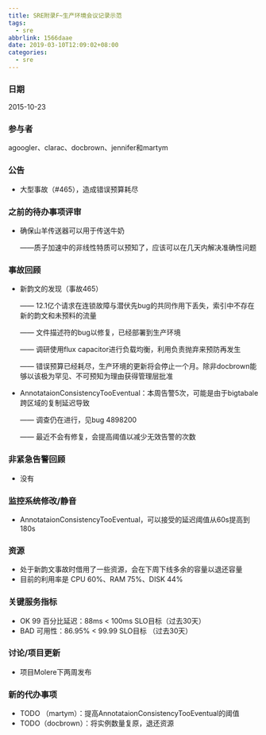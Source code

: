 ```yaml
---
title: SRE附录F~生产环境会议记录示范
tags:
  - sre
abbrlink: 1566daae
date: 2019-03-10T12:09:02+08:00
categories:
  - sre
---
```

### 日期
2015-10-23

### 参与者
agoogler、clarac、docbrown、jennifer和martym

### 公告
+ 大型事故（#465），造成错误预算耗尽

### 之前的待办事项评审
+ 确保山羊传送器可以用于传送牛奶

  ——质子加速中的非线性特质可以预知了，应该可以在几天内解决准确性问题

### 事故回顾
+ 新韵文的发现（事故465）

  —— 12.1亿个请求在连锁故障与潜伏先bug的共同作用下丢失，索引中不存在新的韵文和未预料的流量

  —— 文件描述符的bug以修复，已经部署到生产环境

  —— 调研使用flux
capacitor进行负载均衡，利用负责抛弃来预防再发生

  —— 错误预算已经耗尽，生产环境的更新将会停止一个月。除非docbrown能够以该极为罕见、不可预知为理由获得管理层批准

+ AnnotataionConsistencyTooEventual：本周告警5次，可能是由于bigtabale跨区域的复制延迟导致

  —— 调查仍在进行，见bug 4898200

  —— 最近不会有修复，会提高阈值以减少无效告警的次数

### 非紧急告警回顾
+ 没有

### 监控系统修改/静音
+ AnnotataionConsistencyTooEventual，可以接受的延迟阈值从60s提高到180s

### 资源
+ 处于新韵文事故时借用了一些资源，会在下周下线多余的容量以退还容量
+ 目前的利用率是 CPU 60%、RAM 75%、DISK 44%

### 关键服务指标
+ OK 99 百分比延迟：88ms < 100ms SLO目标（过去30天）
+ BAD 可用性：86.95% < 99.99 SLO目标 （过去30天）

### 讨论/项目更新
+ 项目Molere下两周发布

### 新的代办事项
+ TODO （martym）：提高AnnotataionConsistencyTooEventual的阈值
+ TODO（docbrown）：将实例数量复原，退还资源
